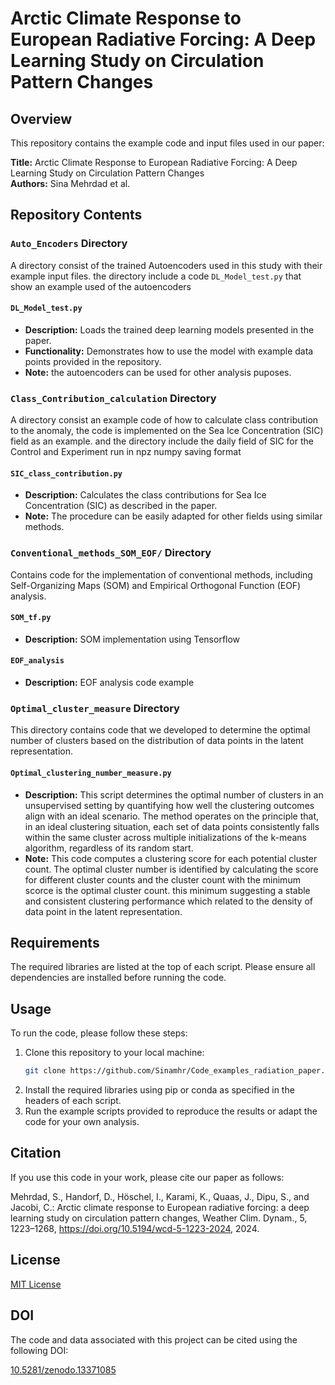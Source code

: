 # Arctic Climate Response to European Radiative Forcing: A Deep Learning Study on Circulation Pattern Changes

## Overview

This repository contains the example code and input files used in our paper:

**Title:** Arctic Climate Response to European Radiative Forcing: A Deep Learning Study on Circulation Pattern Changes  
**Authors:** Sina Mehrdad et al.



## Repository Contents

### `Auto_Encoders` Directory
A directory consist of the trained Autoencoders used in this study with their example input files. the directory include a code `DL_Model_test.py` that show an example used of the autoencoders
#### `DL_Model_test.py`
- **Description:** Loads the trained deep learning models presented in the paper.
- **Functionality:** Demonstrates how to use the model with example data points provided in the repository.
- **Note:** the autoencoders can be used for other analysis puposes.

### `Class_Contribution_calculation` Directory
A directory consist an example code of how to calculate class contribution to the anomaly, the code is implemented on the Sea Ice Concentration (SIC) field as an example. and the directory include the daily field of SIC for the Control and Experiment run in npz numpy saving format
#### `SIC_class_contribution.py`
- **Description:** Calculates the class contributions for Sea Ice Concentration (SIC) as described in the paper.
- **Note:** The procedure can be easily adapted for other fields using similar methods.

### `Conventional_methods_SOM_EOF/` Directory
Contains code for the implementation of conventional methods, including Self-Organizing Maps (SOM) and Empirical Orthogonal Function (EOF) analysis.
#### `SOM_tf.py`
- **Description:** SOM implementation using Tensorflow
#### `EOF_analysis`
- **Description:** EOF analysis code example

### `Optimal_cluster_measure` Directory
This directory contains code that we developed to determine the optimal number of clusters based on the distribution of data points in the latent representation.
#### `Optimal_clustering_number_measure.py`
- **Description:** This script determines the optimal number of clusters in an unsupervised setting by quantifying how well the clustering outcomes align with an ideal scenario. The method operates on the principle that, in an ideal clustering situation, each set of data points consistently falls within the same cluster across multiple initializations of the k-means algorithm, regardless of its random start.
- **Note:** This code computes a clustering score for each potential cluster count. The optimal cluster number is identified by calculating the score for different cluster counts and the cluster count with the minimum scorce is the optimal cluster count. this minimum suggesting a stable and consistent clustering performance which related to the density of data point in the latent representation.


## Requirements

The required libraries are listed at the top of each script. Please ensure all dependencies are installed before running the code.

## Usage

To run the code, please follow these steps:

1. Clone this repository to your local machine:
    ```bash
    git clone https://github.com/Sinamhr/Code_examples_radiation_paper.git 
    ```
2. Install the required libraries using pip or conda as specified in the headers of each script.
3. Run the example scripts provided to reproduce the results or adapt the code for your own analysis.

## Citation

If you use this code in your work, please cite our paper as follows:

Mehrdad, S., Handorf, D., Höschel, I., Karami, K., Quaas, J., Dipu, S., and Jacobi, C.: Arctic climate response to European radiative forcing: a deep learning study on circulation pattern changes, Weather Clim. Dynam., 5, 1223–1268, https://doi.org/10.5194/wcd-5-1223-2024, 2024.

## License

[MIT License](LICENSE)

## DOI

The code and data associated with this project can be cited using the following DOI:

[10.5281/zenodo.13371085](https://doi.org/10.5281/zenodo.13371085)